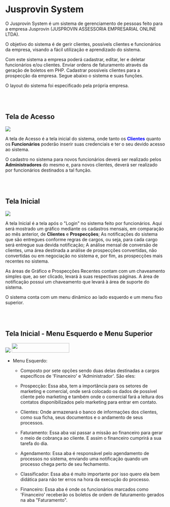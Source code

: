 # Jusprovin System
O Jusprovin System é um sistema de gerenciamento de pessoas feito para a empresa Jusprovin (JUSPROVIN ASSESSORIA EMPRESARIAL ONLINE LTDA). 

O objetivo do sistema é de gerir clientes, possívels clientes e funcionários da empresa, visando a fácil utilização e aprendizado do sistema.

Com este sistema a empresa poderá cadastrar, editar, ler e deletar funcionários e/ou clientes. Enviar ordens de faturamento através da geração de boletos em PHP. Cadastrar possíveis clientes para a prospecção da empresa. Segue abaixo o sistema e suas funções.

O layout do sistema foi especificado pela própria empresa.

<br>
<br>


<h2>Tela de Acesso</h2>
<img src="https://user-images.githubusercontent.com/58988379/174391889-9c541b32-0f6a-4a8e-b7ab-5d4205fd0c15.png">

A tela de Acesso é a tela inicial do sistema, onde tanto os <strong style="color:blue;">Clientes</strong> quanto os <strong>Funcionários</strong> poderão inserir suas credenciais e ter o seu devido acesso ao sistema. 

O cadastro no sistema para novos funcionários deverá ser realizado pelos <strong>Administradores</strong> do mesmo e, para novos clientes, deverá ser realizado por funcionários destinados a tal função.

<br>
<br>

<h2>Tela Inicial</h2>
<img src="https://user-images.githubusercontent.com/58988379/174392906-b3b58db5-bbcc-4d2c-bc50-4ac24000df80.png">

A tela Inicial é a tela após o "Login" no sistema feito por funcionários. Aqui será mostrado um gráfico mediante os cadastros mensais, em comparação ao mês anterior, de <strong>Clientes</strong> e <strong>Prospecções</strong>; As notificações do sistema que são entregues conforme regras de cargos, ou seja, para cada cargo será entregue sua devida notificação; A análise mensal de conversão de clientes, uma área destinada a análise de prospecções convertidas, não convertidas ou em negociação no sistema e, por fim, as prospecções mais recentes no sistema.

As áreas de Gráfico e Prospecções Recentes contam com um chaveamento simples que, ao ser clicado, levará à suas respectivas páginas. A área de notificação possui um chaveamento que levará à área de suporte do sistema.

O sistema conta com um menu dinâmico ao lado esquerdo e um menu fixo superior.

<br>
<br>

<h2>Tela Inicial - Menu Esquerdo e Menu Superior</h2>
<p float="left">
  <img src="https://user-images.githubusercontent.com/58988379/174393770-08f06f30-9d17-42ae-81fc-f332dbc9a2b6.png">
  <img src="https://user-images.githubusercontent.com/58988379/174394418-11529025-8592-49f3-943e-96d61c6d803b.png" width="60%" height="30px">
</p>

- Menu Esquerdo:
   - Composto por sete opções sendo duas delas destinadas a cargos específicos de 'Financeiro' e 'Administrador'. São eles:

   - Prospecção: Essa aba, tem a importância para os setores de marketing e comercial, onde será colocado os dados de possível cliente pelo marketing e também onde o comercial fará a leitura dos contatos disponibilizados pelo marketing para entrar em contato.
   - Clientes: Onde armazenará o banco de informações dos clientes, como sua ficha, seus documentos e o andamento de seus processos.
   - Faturamento: Essa aba vai passar a missão ao financeiro para gerar o meio de cobrança ao cliente. E assim o financeiro cumprirá a sua tarefa do dia.
   - Agendamento: Essa aba é responsável pelo agendamento de processos no sistema, enviando uma notificação quando um processo chega perto de seu fechamento.
   - Classificador: Essa aba é muito importante por isso quero ela bem didática para não ter erros na hora da execução do processo.
   - Financeiro: Essa aba é onde os funcionários marcados como 'Financeiro' receberão os boletos de ordem de faturamento gerados na aba "Faturamento".

